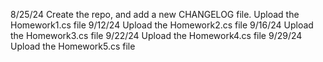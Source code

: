 8/25/24 
Create the repo, and add a new CHANGELOG file.
Upload the Homework1.cs file
9/12/24
Upload the Homework2.cs file
9/16/24
Upload the Homework3.cs file
9/22/24
Upload the Homework4.cs file
9/29/24
Upload the Homework5.cs file
